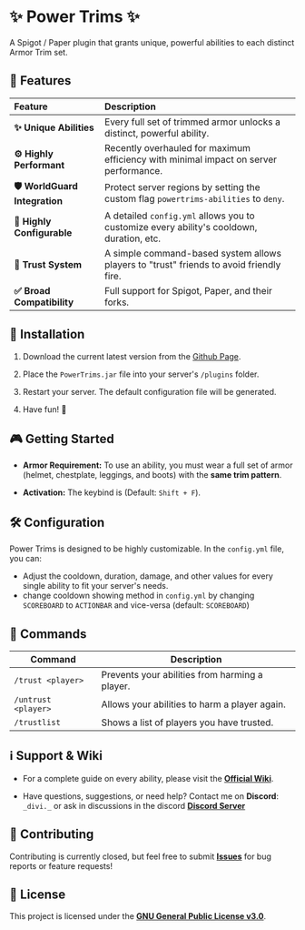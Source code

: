 # ✨ Power Trims ✨

A Spigot / Paper plugin that grants unique, powerful abilities to each distinct Armor Trim set.

## 🌟 Features

| Feature | Description |
| :--- | :--- |
| **✨ Unique Abilities** | Every full set of trimmed armor unlocks a distinct, powerful ability. |
| **⚙️ Highly Performant** | Recently overhauled for maximum efficiency with minimal impact on server performance. |
| **🛡️ WorldGuard Integration** | Protect server regions by setting the custom flag `powertrims-abilities` to `deny`. |
| **🔧 Highly Configurable** | A detailed `config.yml` allows you to customize every ability's cooldown, duration, etc. |
| **🤝 Trust System** | A simple command-based system allows players to "trust" friends to avoid friendly fire. |
| **✅ Broad Compatibility** | Full support for Spigot, Paper, and their forks. |

## 🚀 Installation

1. Download the current latest version from the [Github Page](https://github.com/divi912/POWER-TRIMS/releases/).

2. Place the `PowerTrims.jar` file into your server's `/plugins` folder.

3. Restart your server. The default configuration file will be generated.

4. Have fun! 🎉

## 🎮 Getting Started

* **Armor Requirement:** To use an ability, you must wear a full set of armor (helmet, chestplate, leggings, and boots) with the **same trim pattern**.

* **Activation:** The keybind is (Default: `Shift + F`).

## 🛠️ Configuration

Power Trims is designed to be highly customizable. In the `config.yml` file, you can:

* Adjust the cooldown, duration, damage, and other values for every single ability to fit your server's needs.
* change cooldown showing method in `config.yml` by changing `SCOREBOARD` to `ACTIONBAR` and vice-versa (default: `SCOREBOARD`)

## 💬 Commands

| Command | Description 
| ----- | ----- | 
| `/trust <player>` | Prevents your abilities from harming a player. 
| `/untrust <player>` | Allows your abilities to harm a player again. 
| `/trustlist` | Shows a list of players you have trusted. 

## ℹ️ Support & Wiki

* For a complete guide on every ability, please visit the [**Official Wiki**](https://github.com/divi912/POWER-TRIMS/wiki).

* Have questions, suggestions, or need help? Contact me on **Discord**: `_divi._` or ask in discussions in the discord [**Discord Server**](https://dsc.gg/divisprojects)

## 🤝 Contributing

Contributing is currently closed, but feel free to submit [**Issues**](https://github.com/divi912/POWER-TRIMS/issues) for bug reports or feature requests!

## 📜 License

This project is licensed under the [**GNU General Public License v3.0**](https://github.com/divi912/POWER-TRIMS/blob/main/LICENSE).
